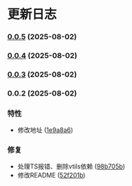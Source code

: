 # 更新日志


### [0.0.5](https://github.com/x011223/cis-api-tool/compare/v0.0.4...v0.0.5) (2025-08-02)

### [0.0.4](https://github.com/x011223/cis-api-tool/compare/v0.0.3...v0.0.4) (2025-08-02)

### [0.0.3](https://github.com/x011223/cis-api-tool/compare/v0.0.2...v0.0.3) (2025-08-02)

### 0.0.2 (2025-08-02)


### 特性

* 修改地址 ([1e9a8a6](https://github.com/x011223/cis-api-tool/commit/1e9a8a638fb72535bad6227e5b9f9a027a3c21b4))


### 修复

* 处理TS报错、删除vtils依赖 ([98b705b](https://github.com/x011223/cis-api-tool/commit/98b705bf3fb855149ff9ce4fd064e08384f706a1))
* 修改README ([52f201b](https://github.com/x011223/cis-api-tool/commit/52f201b6ce06dd0302ca1a0778a8980ce09ad6eb))
